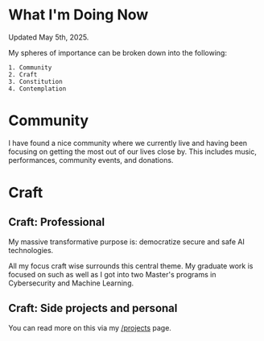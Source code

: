 # What I'm Doing Now

Updated May 5th, 2025.

My spheres of importance can be broken down into the following: 
    
    1. Community 
    2. Craft 
    3. Constitution 
    4. Contemplation

# Community

I have found a nice community where we currently live and having been focusing 
on getting the most out of our lives close by. This includes music, performances,
community events, and donations.

# Craft

## Craft: Professional 
My massive transformative purpose is: democratize secure and safe AI technologies.

All my focus craft wise surrounds this central theme. 
My graduate work is focused
on such as well as I got into two Master's programs in Cybersecurity and Machine Learning.

## Craft: Side projects and personal
You can read more on this via my [/projects](/projects) page.


